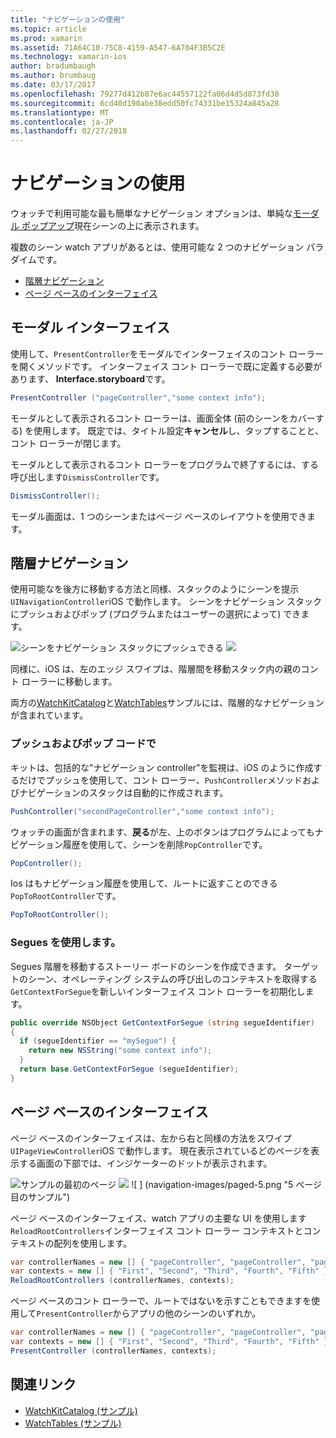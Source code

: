 ```yaml
---
title: "ナビゲーションの使用"
ms.topic: article
ms.prod: xamarin
ms.assetid: 71A64C10-75C8-4159-A547-6A704F3B5C2E
ms.technology: xamarin-ios
author: bradumbaugh
ms.author: brumbaug
ms.date: 03/17/2017
ms.openlocfilehash: 79277d412b87e6ac44557122fa06d4d5d873fd38
ms.sourcegitcommit: 6cd40d190abe38edd50fc74331be15324a845a28
ms.translationtype: MT
ms.contentlocale: ja-JP
ms.lasthandoff: 02/27/2018
---
```

# <a name="working-with-navigation"></a>ナビゲーションの使用

ウォッチで利用可能な最も簡単なナビゲーション オプションは、単純な[モーダル ポップアップ](#modal)現在シーンの上に表示されます。

複数のシーン watch アプリがあるとは、使用可能な 2 つのナビゲーション パラダイムです。

- [階層ナビゲーション](#Hierarchical_Navigation)
- [ページ ベースのインターフェイス](#Page-Based_Interfaces)

## <a name="modal-interfaces"></a>モーダル インターフェイス

使用して、`PresentController`をモーダルでインターフェイスのコント ローラーを開くメソッドです。 インターフェイス コント ローラーで既に定義する必要があります、 **Interface.storyboard**です。

```csharp
PresentController ("pageController","some context info");
```

モーダルとして表示されるコント ローラーは、画面全体 (前のシーンをカバーする) を使用します。 既定では、タイトル設定**キャンセル**し、タップすることと、コント ローラーが閉じます。

モーダルとして表示されるコント ローラーをプログラムで終了するには、する呼び出します`DismissController`です。

```csharp
DismissController();
```

モーダル画面は、1 つのシーンまたはページ ベースのレイアウトを使用できます。


## <a name="hierarchical-navigation"></a>階層ナビゲーション

使用可能なを後方に移動する方法と同様、スタックのようにシーンを提示`UINavigationController`iOS で動作します。 シーンをナビゲーション スタックにプッシュおよびポップ (プログラムまたはユーザーの選択によって) できます。

![](navigation-images/hierarchy-1.png "シーンをナビゲーション スタックにプッシュできる") ![ ](navigation-images/hierarchy-2.png "シーンをナビゲーション スタックからポップすることができます")

同様に、iOS は、左のエッジ スワイプは、階層間を移動スタック内の親のコント ローラーに移動します。

両方の[WatchKitCatalog](https://developer.xamarin.com/samples/WatchKitCatalog)と[WatchTables](https://developer.xamarin.com/samples/WatchTables)サンプルには、階層的なナビゲーションが含まれています。

### <a name="pushing-and-popping-in-code"></a>プッシュおよびポップ コードで

キットは、包括的な"ナビゲーション controller"を監視は、iOS のように作成するだけでプッシュを使用して、コント ローラー、`PushController`メソッドおよびナビゲーションのスタックは自動的に作成されます。

```csharp
PushController("secondPageController","some context info");
```

ウォッチの画面が含まれます、**戻る**が左、上のボタンはプログラムによってもナビゲーション履歴を使用して、シーンを削除`PopController`です。

```csharp
PopController();
```

Ios はもナビゲーション履歴を使用して、ルートに返すことのできる`PopToRootController`です。

```csharp
PopToRootController();
```

### <a name="using-segues"></a>Segues を使用します。

Segues 階層を移動するストーリー ボードのシーンを作成できます。 ターゲットのシーン、オペレーティング システムの呼び出しのコンテキストを取得する`GetContextForSegue`を新しいインターフェイス コント ローラーを初期化します。

```csharp
public override NSObject GetContextForSegue (string segueIdentifier)
{
  if (segueIdentifier == "mySegue") {
    return new NSString("some context info");
  }
  return base.GetContextForSegue (segueIdentifier);
}
```

## <a name="page-based-interfaces"></a>ページ ベースのインターフェイス

ページ ベースのインターフェイスは、左から右と同様の方法をスワイプ`UIPageViewController`iOS で動作します。 現在表示されているどのページを表示する画面の下部では、インジケーターのドットが表示されます。

![](navigation-images/paged-1.png "サンプルの最初のページ") ![ ](navigation-images/paged-2.png "サンプル 2 ページ目") ![ ] (navigation-images/paged-5.png "5 ページ目のサンプル")


ページ ベースのインターフェイス、watch アプリの主要な UI を使用します`ReloadRootControllers`インターフェイス コント ローラー コンテキストとコンテキストの配列を使用します。

```csharp
var controllerNames = new [] { "pageController", "pageController", "pageController", "pageController", "pageController" };
var contexts = new [] { "First", "Second", "Third", "Fourth", "Fifth" };
ReloadRootControllers (controllerNames, contexts);
```

ページ ベースのコント ローラーで、ルートではないを示すこともできますを使用して`PresentController`からアプリの他のシーンのいずれか。

```csharp
var controllerNames = new [] { "pageController", "pageController", "pageController", "pageController", "pageController" };
var contexts = new [] { "First", "Second", "Third", "Fourth", "Fifth" };
PresentController (controllerNames, contexts);
```



## <a name="related-links"></a>関連リンク

- [WatchKitCatalog (サンプル)](https://developer.xamarin.com/samples/monotouch/WatchKit/WatchKitCatalog/)
- [WatchTables (サンプル)](https://developer.xamarin.com/samples/monotouch/WatchKit/WatchTables/)
